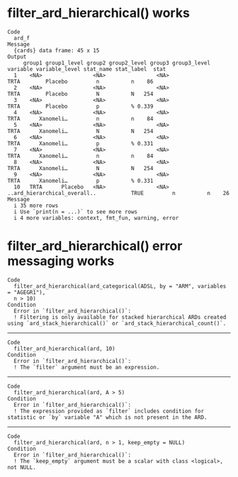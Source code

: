 # filter_ard_hierarchical() works

    Code
      ard_f
    Message
      {cards} data frame: 45 x 15
    Output
         group1 group1_level group2 group2_level group3 group3_level                     variable variable_level stat_name stat_label  stat
      1    <NA>                <NA>                <NA>                                      TRTA        Placebo         n          n    86
      2    <NA>                <NA>                <NA>                                      TRTA        Placebo         N          N   254
      3    <NA>                <NA>                <NA>                                      TRTA        Placebo         p          % 0.339
      4    <NA>                <NA>                <NA>                                      TRTA      Xanomeli…         n          n    84
      5    <NA>                <NA>                <NA>                                      TRTA      Xanomeli…         N          N   254
      6    <NA>                <NA>                <NA>                                      TRTA      Xanomeli…         p          % 0.331
      7    <NA>                <NA>                <NA>                                      TRTA      Xanomeli…         n          n    84
      8    <NA>                <NA>                <NA>                                      TRTA      Xanomeli…         N          N   254
      9    <NA>                <NA>                <NA>                                      TRTA      Xanomeli…         p          % 0.331
      10   TRTA      Placebo   <NA>                <NA>              ..ard_hierarchical_overall..           TRUE         n          n    26
    Message
      i 35 more rows
      i Use `print(n = ...)` to see more rows
      i 4 more variables: context, fmt_fun, warning, error

# filter_ard_hierarchical() error messaging works

    Code
      filter_ard_hierarchical(ard_categorical(ADSL, by = "ARM", variables = "AGEGR1"),
      n > 10)
    Condition
      Error in `filter_ard_hierarchical()`:
      ! Filtering is only available for stacked hierarchical ARDs created using `ard_stack_hierarchical()` or `ard_stack_hierarchical_count()`.

---

    Code
      filter_ard_hierarchical(ard, 10)
    Condition
      Error in `filter_ard_hierarchical()`:
      ! The `filter` argument must be an expression.

---

    Code
      filter_ard_hierarchical(ard, A > 5)
    Condition
      Error in `filter_ard_hierarchical()`:
      ! The expression provided as `filter` includes condition for statistic or `by` variable "A" which is not present in the ARD.

---

    Code
      filter_ard_hierarchical(ard, n > 1, keep_empty = NULL)
    Condition
      Error in `filter_ard_hierarchical()`:
      ! The `keep_empty` argument must be a scalar with class <logical>, not NULL.

